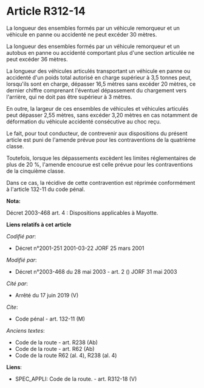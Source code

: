 # Article R312-14

La longueur des ensembles formés par un véhicule remorqueur et un véhicule en panne ou accidenté ne peut excéder 30 mètres.

La longueur des ensembles formés par un véhicule remorqueur et un autobus en panne ou accidenté comportant plus d'une section
articulée ne peut excéder 36 mètres.

La longueur des véhicules articulés transportant un véhicule en panne ou accidenté d'un poids total autorisé en charge
supérieur à 3,5 tonnes peut, lorsqu'ils sont en charge, dépasser 16,5 mètres sans excéder 20 mètres, ce dernier chiffre
comprenant l'éventuel dépassement du chargement vers l'arrière, qui ne doit pas être supérieur à 3 mètres.

En outre, la largeur de ces ensembles de véhicules et véhicules articulés peut dépasser 2,55 mètres, sans excéder 3,20 mètres
en cas notamment de déformation du véhicule accidenté consécutive au choc reçu.

Le fait, pour tout conducteur, de contrevenir aux dispositions du présent article est puni de l'amende prévue pour les
contraventions de la quatrième classe.

Toutefois, lorsque les dépassements excèdent les limites réglementaires de plus de 20 %, l'amende encourue est celle prévue
pour les contraventions de la cinquième classe.

Dans ce cas, la récidive de cette contravention est réprimée conformément à l'article 132-11 du code pénal.

**Nota:**

Décret 2003-468 art. 4 : Dispositions applicables à Mayotte.

**Liens relatifs à cet article**

_Codifié par_:

  - Décret n°2001-251 2001-03-22 JORF 25 mars 2001

_Modifié par_:

  - Décret n°2003-468 du 28 mai 2003 - art. 2 () JORF 31 mai 2003

_Cité par_:

  - Arrêté du 17 juin 2019 (V)

_Cite_:

  - Code pénal - art. 132-11 (M)

_Anciens textes_:

  - Code de la route - art. R238 (Ab)
  - Code de la route - art. R62 (Ab)
  - Code de la route R62 (al. 4), R238 (al. 4)

**Liens**:

  - SPEC_APPLI: Code de la route. - art. R312-18 (V)
